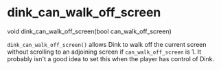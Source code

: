 # dink_can_walk_off_screen

<Prototype>void dink_can_walk_off_screen(bool can_walk_off_screen)</Prototype>

`dink_can_walk_off_screen()` allows Dink to walk off the current screen without scrolling to an adjoining screen if `can_walk_off_screen` is 1. It probably isn't a good idea to set this when the player has control of Dink.
